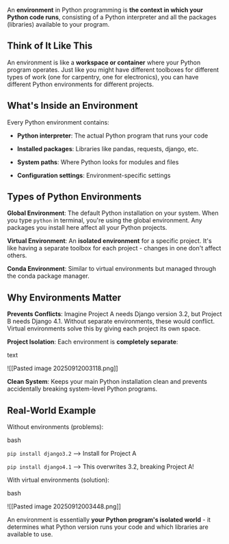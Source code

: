 An **environment** in Python programming is **the context in which your Python code runs**, consisting of a Python interpreter and all the packages (libraries) available to your program.[](https://code.visualstudio.com/docs/python/environments)

## Think of It Like This

An environment is like a **workspace or container** where your Python program operates. Just like you might have different toolboxes for different types of work (one for carpentry, one for electronics), you can have different Python environments for different projects.[](https://www.w3schools.com/python/python_virtualenv.asp)

## What's Inside an Environment

Every Python environment contains:[](https://docs.python.org/3/library/venv.html)

- **Python interpreter**: The actual Python program that runs your code

- **Installed packages**: Libraries like pandas, requests, django, etc.

- **System paths**: Where Python looks for modules and files

- **Configuration settings**: Environment-specific settings

## Types of Python Environments

**Global Environment**: The default Python installation on your system. When you type `python` in terminal, you're using the global environment. Any packages you install here affect all your Python projects.[](https://code.visualstudio.com/docs/python/environments)

**Virtual Environment**: An **isolated environment** for a specific project. It's like having a separate toolbox for each project - changes in one don't affect others.[](https://www.geeksforgeeks.org/python/python-virtual-environment/)

**Conda Environment**: Similar to virtual environments but managed through the conda package manager.[](https://code.visualstudio.com/docs/python/environments)

## Why Environments Matter

**Prevents Conflicts**: Imagine Project A needs Django version 3.2, but Project B needs Django 4.1. Without separate environments, these would conflict. Virtual environments solve this by giving each project its own space.[](https://www.geeksforgeeks.org/python/python-virtual-environment/)

**Project Isolation**: Each environment is **completely separate**:[](https://www.w3schools.com/python/python_virtualenv.asp)

text

![[Pasted image 20250912003118.png]]

**Clean System**: Keeps your main Python installation clean and prevents accidentally breaking system-level Python programs.[](https://www.geeksforgeeks.org/python/python-virtual-environment/)

## Real-World Example

Without environments (problems):

bash

`pip install django3.2`    --> Install for Project A 

`pip install django4.1`    --> This overwrites 3.2, breaking Project A!

With virtual environments (solution):

bash

![[Pasted image 20250912003448.png]]

An environment is essentially **your Python program's isolated world** - it determines what Python version runs your code and which libraries are available to use.